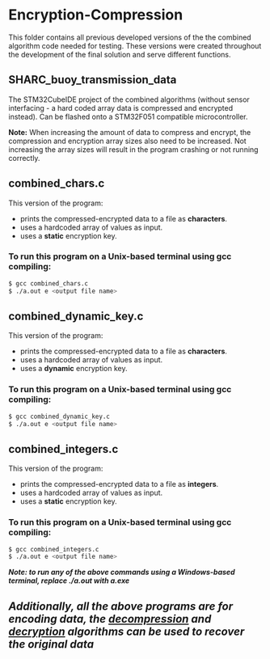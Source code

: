 # Encryption-Compression
This folder contains all previous developed versions of the the combined algorithm code needed for testing. These versions were created throughout the development of the final solution and serve different functions.

## SHARC_buoy_transmission_data
The STM32CubeIDE project of the combined algorithms (without sensor interfacing - a hard coded array data is compressed and encrypted instead). Can be flashed onto a STM32F051 compatible microcontroller.

**Note:** When increasing the amount of data to compress and encrypt, the compression and encryption array sizes also need to be increased. Not increasing the array sizes will result in the program crashing or not running correctly.

## combined_chars.c
This version of the program:
- prints the compressed-encrypted data to a file as **characters**.
- uses a hardcoded array of values as input.
- uses a **static** encryption key.

### To run this program on a Unix-based terminal using gcc compiling:
```bash
$ gcc combined_chars.c
$ ./a.out e <output file name>
```

## combined_dynamic_key.c
This version of the program:
- prints the compressed-encrypted data to a file as **characters**.
- uses a hardcoded array of values as input.
- uses a **dynamic** encryption key.

### To run this program on a Unix-based terminal using gcc compiling:
```bash
$ gcc combined_dynamic_key.c
$ ./a.out e <output file name>
```

## combined_integers.c
This version of the program:
- prints the compressed-encrypted data to a file as **integers**.
- uses a hardcoded array of values as input.
- uses a **static** encryption key.

### To run this program on a Unix-based terminal using gcc compiling:
```bash
$ gcc combined_integers.c
$ ./a.out e <output file name>
```

**_Note: to run any of the above commands using a Windows-based terminal, replace ./a.out with a.exe_**
## **_Additionally, all the above programs are for encoding data, the [decompression]() and [decryption](https://github.com/tristynferreiro/SHARC_buoy_data_transmission/blob/main/Software/Encryption/RSA/rsa_decryption.c) algorithms can be used to recover the original data_**
